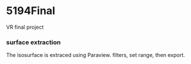 # 5194Final
VR final project


### surface extraction

The isosurface is extraced using Paraview. filters, set range, then export.

